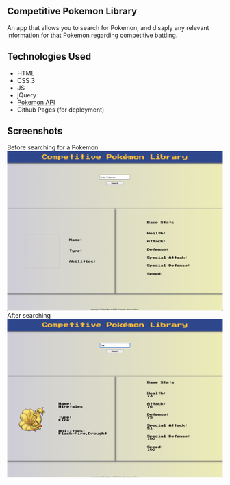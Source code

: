 ## Competitive Pokemon Library

An app that allows you to search for Pokemon, and disaply any relevant information for that Pokemon regarding competitive battling.

## Technologies Used
- HTML
- CSS 3
- JS
- jQuery
- [Pokemon API](https://pokeapi.co/)
- Github Pages (for deployment)

## Screenshots

Before searching for a Pokemon
![before searching](./images/before-searching.png)
After searching
![after searching](./images/after-searching.png)